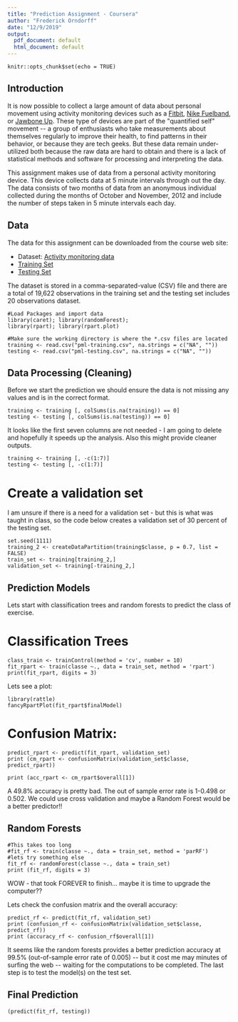 ```yaml
---
title: "Prediction Assignment - Coursera"
author: "Frederick Orndorff"
date: "12/9/2019"
output:
  pdf_document: default
  html_document: default
---
```


```{r setup, include=FALSE}
knitr::opts_chunk$set(echo = TRUE)
```

## Introduction

It is now possible to collect a large amount of data about personal
movement using activity monitoring devices such as a
[Fitbit](http://www.fitbit.com), [Nike
Fuelband](http://www.nike.com/us/en_us/c/nikeplus-fuelband), or
[Jawbone Up](https://jawbone.com/up). These type of devices are part of
the "quantified self" movement -- a group of enthusiasts who take
measurements about themselves regularly to improve their health, to
find patterns in their behavior, or because they are tech geeks. But
these data remain under-utilized both because the raw data are hard to
obtain and there is a lack of statistical methods and software for
processing and interpreting the data.

This assignment makes use of data from a personal activity monitoring
device. This device collects data at 5 minute intervals through out the
day. The data consists of two months of data from an anonymous
individual collected during the months of October and November, 2012
and include the number of steps taken in 5 minute intervals each day.

## Data

The data for this assignment can be downloaded from the course web
site:

* Dataset: [Activity monitoring data](http://web.archive.org/web/20161224072740/http:/groupware.les.inf.puc-rio.br/har)
* [Training Set](https://d396qusza40orc.cloudfront.net/predmachlearn/pml-training.csv)
* [Testing Set](https://d396qusza40orc.cloudfront.net/predmachlearn/pml-testing.csv)

The dataset is stored in a comma-separated-value (CSV) file and there
are a total of 19,622 observations in the training set and the testing
set includes 20 observations dataset.

```{r}
#Load Packages and import data
library(caret); library(randomForest);
library(rpart); library(rpart.plot)

#Make sure the working directory is where the *.csv files are located
training <- read.csv("pml-training.csv", na.strings = c("NA", ""))
testing <- read.csv("pml-testing.csv", na.strings = c("NA", ""))
```

## Data Processing (Cleaning)
Before we start the prediction we should ensure the data is not missing any values and is in the correct format.

```{r}
training <- training [, colSums(is.na(training)) == 0]
testing <- testing [, colSums(is.na(testing)) == 0]
```

It looks like the first seven columns are not needed - I am going to delete and hopefully it speeds up the analysis.
Also this might provide cleaner outputs.

```{r}
training <- training [, -c(1:7)]
testing <- testing [, -c(1:7)]
```


# Create a validation set

I am unsure if there is a need for a validation set - but this is what was taught in class, so the code
below creates a validation set of 30 percent of the testing set.

```{r}
set.seed(1111)
training_2 <- createDataPartition(training$classe, p = 0.7, list = FALSE)
train_set <- training[training_2,]
validation_set <- training[-training_2,]
```

## Prediction Models

Lets start with classification trees and random forests to predict the class of exercise.

# Classification Trees
```{r}
class_train <- trainControl(method = 'cv', number = 10)
fit_rpart <- train(classe ~., data = train_set, method = 'rpart')
print(fit_rpart, digits = 3)
```

Lets see a plot:

```{r}
library(rattle)
fancyRpartPlot(fit_rpart$finalModel)
```

# Confusion Matrix:

```{r}
predict_rpart <- predict(fit_rpart, validation_set)
print (cm_rpart <- confusionMatrix(validation_set$classe, predict_rpart))
```

```{r}
print (acc_rpart <- cm_rpart$overall[1])
```

A 49.8% accuracy is pretty bad.  The out of sample error rate is 1-0.498 or 0.502.  We could use cross validation and maybe a Random 
Forest would be a better predictor!!

## Random Forests

```{r}
#This takes too long
#fit_rf <- train(classe ~., data = train_set, method = 'parRF')
#lets try something else
fit_rf <- randomForest(classe ~., data = train_set)
print (fit_rf, digits = 3)
```
WOW - that took FOREVER to finish... maybe it is time to upgrade the computer??

Lets check the confusion matrix and the overall accuracy:

```{r}
predict_rf <- predict(fit_rf, validation_set)
print (confusion_rf <- confusionMatrix(validation_set$classe, predict_rf))
print (accuracy_rf <- confusion_rf$overall[1])
```

It seems like the random forests provides a better prediction accuracy at 99.5% (out-of-sample error rate of 0.005) -- but it cost me may 
minutes of surfing the web -- waiting for the computations to be completed.  The last step is to test the model(s)
on the test set.

## Final Prediction
```{r}
(predict(fit_rf, testing))

```
